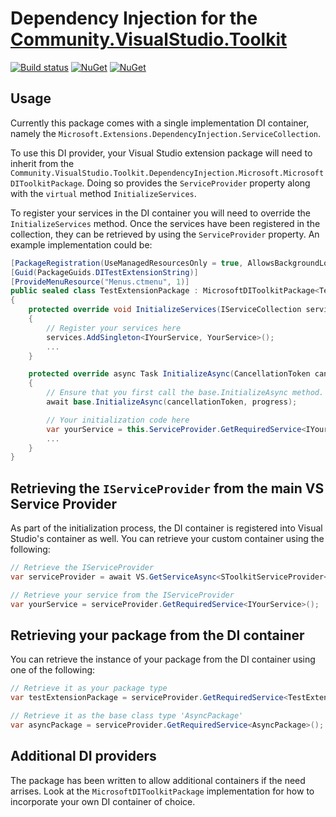 # Dependency Injection for the [Community.VisualStudio.Toolkit](https://github.com/VsixCommunity/Community.VisualStudio.Toolkit)

[![Build status](https://ci.appveyor.com/api/projects/status/a77wgqcu1c9qb64a?svg=true)](https://ci.appveyor.com/project/madskristensen/community-visualstudio-toolkit-dependencyinjection)
[![NuGet](https://img.shields.io/nuget/vpre/Community.VisualStudio.Toolkit.DependencyInjection.Core.17)](https://nuget.org/packages/Community.VisualStudio.Toolkit.DependencyInjection.Core.17/)
[![NuGet](https://img.shields.io/nuget/vpre/Community.VisualStudio.Toolkit.DependencyInjection.Microsoft.17)](https://nuget.org/packages/Community.VisualStudio.Toolkit.DependencyInjection.Microsoft.17/)

## Usage

Currently this package comes with a single implementation DI container, namely the `Microsoft.Extensions.DependencyInjection.ServiceCollection`.

To use this DI provider, your Visual Studio extension package will need to inherit from the `Community.VisualStudio.Toolkit.DependencyInjection.Microsoft.MicrosoftDIToolkitPackage`.
Doing so provides the `ServiceProvider` property along with the `virtual` method `InitializeServices`.

To register your services in the DI container you will need to override the `InitializeServices` method. 
Once the services have been registered in the collection, they can be retrieved by using the `ServiceProvider` property. 
An example implementation could be:

```csharp
[PackageRegistration(UseManagedResourcesOnly = true, AllowsBackgroundLoading = true)]
[Guid(PackageGuids.DITestExtensionString)]
[ProvideMenuResource("Menus.ctmenu", 1)]
public sealed class TestExtensionPackage : MicrosoftDIToolkitPackage<TestExtensionPackage>
{
    protected override void InitializeServices(IServiceCollection services)
    {
        // Register your services here
        services.AddSingleton<IYourService, YourService>();
        ...
    }

    protected override async Task InitializeAsync(CancellationToken cancellationToken, IProgress<ServiceProgressData> progress)
    {
        // Ensure that you first call the base.InitializeAsync method.
        await base.InitializeAsync(cancellationToken, progress);

        // Your initialization code here
        var yourService = this.ServiceProvider.GetRequiredService<IYourService>();
        ...
    }
}

```

## Retrieving the `IServiceProvider` from the main VS Service Provider

As part of the initialization process, the DI container is registered into Visual Studio's container as well. 
You can retrieve your custom container using the following:

```csharp
// Retrieve the IServiceProvider
var serviceProvider = await VS.GetServiceAsync<SToolkitServiceProvider<TestExtensionPackage>, IToolkitServiceProvider<TestExtensionPackage>>();

// Retrieve your service from the IServiceProvider
var yourService = serviceProvider.GetRequiredService<IYourService>();
``` 

## Retrieving your package from the DI container

You can retrieve the instance of your package from the DI container using one of the following:

```csharp
// Retrieve it as your package type
var testExtensionPackage = serviceProvider.GetRequiredService<TestExtensionPackage>();

// Retrieve it as the base class type 'AsyncPackage'
var asyncPackage = serviceProvider.GetRequiredService<AsyncPackage>();
```

## Additional DI providers
The package has been written to allow additional containers if the need arrises. 
Look at the `MicrosoftDIToolkitPackage` implementation for how to incorporate your own DI container of choice.
